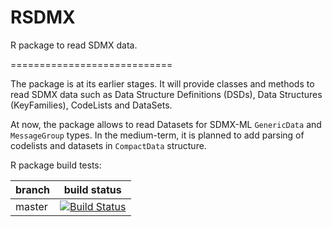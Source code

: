 RSDMX
=======

R package to read SDMX data.

============================

The package is at its earlier stages. It will provide classes and methods to read SDMX data such as Data Structure Definitions (DSDs), Data Structures (KeyFamilies), CodeLists and DataSets.

At now, the package allows to read Datasets for SDMX-ML ``GenericData`` and ``MessageGroup`` types. In the medium-term, it is planned to add parsing of codelists and datasets in ``CompactData`` structure.

R package build tests:

branch | build status
-------|-------------
master | [![Build Status](https://travis-ci.org/opensdmx/rsdmx.svg?branch=master)](https://travis-ci.org/opensdmx/rsdmx.svg?branch=master)

